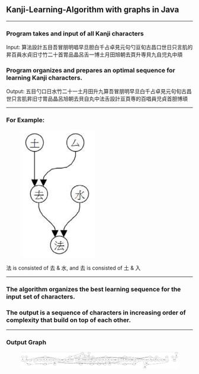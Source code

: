 ## Kanji-Learning-Algorithm with graphs in Java

---
### Program takes and input of all Kanji characters
<p style="font-weight: normal">Input:  算法設計五目吾冒朋明唱早旦胆白千占卓見元句勺亘旬古昌口世日只言肌的昇百員水貞旧寸竹二十首胃品晶呂舌一博土月田旭朝去頁升専貝九自児丸中頑</p>

### Program organizes and prepares an optimal sequence for learning Kanji characters.
<p style="font-weight: normal">Output:  五目勺口日水竹二十一土月田升九算吾冒朋明早旦白千占卓見元句旬古昌世只言肌昇旧寸胃品晶呂旭朝去貝自丸中法舌設計亘頁専的百唱員児貞首胆博頑</p>

---
### For Example:
<figure>
<img width=200 src="src/images/graphExample.png">
</figure>

<p style="font-weight: normal">法 is consisted of 去 & 水, and 去 is consisted of 土 & 入 </p>

---
### The algorithm organizes the best learning sequence for the input set of characters. 
### The output is a sequence of characters in increasing order of complexity that build on top of each other.

---
### Output Graph
<figure>
<img src="src/images/graph.png">
</figure>
